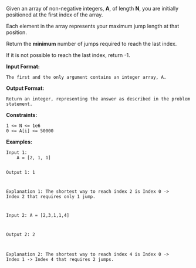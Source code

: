 <div class="markdown-content" id="problem-content">
<p>Given an array of non-negative integers, <strong>A</strong>, of length <strong>N</strong>, you are initially positioned at the first index of the array.</p>
<p>Each element in the array represents your maximum jump length at that position.</p>
<p>Return the <strong>minimum</strong> number of jumps required to reach the last index.</p>
<p>If it is not possible to reach the last index, return -1.</p>
<p><strong>Input Format:</strong></p>
<div class="highlighter-rouge"><pre class="highlight"><code>The first and the only argument contains an integer array, A.
</code></pre>
</div>
<p><strong>Output Format:</strong></p>
<div class="highlighter-rouge"><pre class="highlight"><code>Return an integer, representing the answer as described in the problem statement.
</code></pre>
</div>
<p><strong>Constraints:</strong></p>
<div class="highlighter-rouge"><pre class="highlight"><code>1 &lt;= N &lt;= 1e6
0 &lt;= A[i] &lt;= 50000
</code></pre>
</div>
<p><strong>Examples:</strong></p>
<div class="highlighter-rouge"><pre class="highlight"><code>Input 1:
    A = [2, 1, 1]

Output 1:
    1
    
Explanation 1:
    The shortest way to reach index 2 is
        Index 0 -&gt; Index 2
    that requires only 1 jump.

Input 2:
    A = [2,3,1,1,4]

Output 2:
    2

Explanation 2:
    The shortest way to reach index 4 is
        Index 0 -&gt; Index 1 -&gt; Index 4
    that requires 2 jumps.
</code></pre>
</div>

</div>